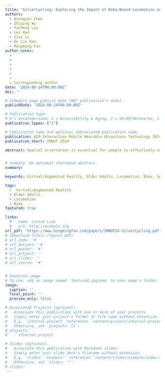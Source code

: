 ```yaml
---
title: 'SilverCycling: Exploring the Impact of Bike-Based Locomotion on Spatial Orientation for Older Adults in VR'
authors:
  - Qiongyan Chen
  - Zhiqing Wu
  - Yucheng Liu
  - Lei Han
  - Zisu Li
  - Ge Lin Kan
  - Mingming Fan
author_notes:
  - 
  - 
  - 
  -
  -
  -
  - Corresponding author
date: '2024-08-24T00:00:00Z'
doi: ''

# Schedule page publish date (NOT publication's date).
publishDate: '2024-08-24T00:00:00Z'

# Publication type: 
# 0 = Uncategorized; 1 = Accessibility & Aging; 2 = VR/AR/Metaverse; 3 = Human-AI Collaboration; 4 = UX Methodology; 5 = Social Computing; 6 = Sensing; 
publication_types: ['2']

# Publication name and optional abbreviated publication name.
publication: ACM Interaction Mobile Wearable Ubiquitous Technology 2024
publication_short: IMWUT 2024

abstract: Spatial orientation is essential for people to effectively navigate and interact with the environment in everyday life. With age-related cognitive \ adults becomes important. Such advancements not only make VR more accessible to older adults but also enable them to reap the potential health benefits of VR technology. Natural motion-based locomotion has been shown its effective in enhancing younger users’ performance in VR navigation tasks that require spatial orientation. However, there is a lack of understanding regarding the impact of natural motion-based locomotion on spatial orientation for older adults in VR. To address this gap, we selected the SilverCycling system, a VR bike-based locomotion technique that we developed, as a representative of natural motion-based locomotion, guided by findings from our pilot study. We conducted a user study with 16 older adults to compare SilverCycling with the joystick-based controller. The findings suggest SilverCycling potential to significantly enhance spatial orientation in the open-road urban environment for older adults, offering a better user experience. Based on our findings, we identify key factors influencing spatial orientation and propose design recommendations to make VR locomotion more accessible and user-friendly for older adults.


# Summary. An optional shortened abstract.
summary:

keywords: Virtual/Augmented Reality, Older Adults, Locomotion, Bike, Spatial Orientation

tags:
  -  Virtual/Augmented Reality
  - Older Adults
  - Locomotion
  - Bike
featured: true

links:
  # - name: Custom Link
  #   url: http://example.org
url_pdf: 'https://www.mingmingfan.com/papers/IMWUT24-SilverCycling.pdf'
# [Download file](./Typist.pdf)
# url_code: '#'
# url_dataset: '#'
# url_poster: '#'
# url_project: ''
# url_slides: ''
# url_source: '#'


# Featured image
# To use, add an image named `featured.jpg/png` to your page's folder.
image:
  caption: ''
  focal_point: ''
  preview_only: false

# Associated Projects (optional).
#   Associate this publication with one or more of your projects.
#   Simply enter your project's folder or file name without extension.
#   E.g. `internal-project` references `content/project/internal-project/index.md`.
#   Otherwise, set `projects: []`.
# projects:
#   - internal-project

# Slides (optional).
#   Associate this publication with Markdown slides.
#   Simply enter your slide deck's filename without extension.
#   E.g. `slides: "example"` references `content/slides/example/index.md`.
#   Otherwise, set `slides: ""`.
# slides:
---
```





